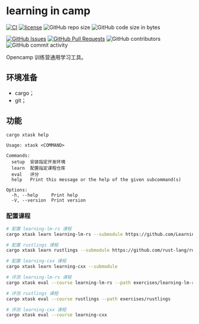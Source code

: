 ﻿# learning in camp

[![CI](https://github.com/LearningInfiniTensor/learning-in-camp/actions/workflows/build.yml/badge.svg?branch=main)](https://github.com/LearningInfiniTensor/learning-in-camp/actions)
[![license](https://img.shields.io/github/license/LearningInfiniTensor/learning-in-camp)](https://mit-license.org/)
![GitHub repo size](https://img.shields.io/github/repo-size/LearningInfiniTensor/learning-in-camp)
![GitHub code size in bytes](https://img.shields.io/github/languages/code-size/LearningInfiniTensor/learning-in-camp)

[![GitHub Issues](https://img.shields.io/github/issues/LearningInfiniTensor/learning-in-camp)](https://github.com/LearningInfiniTensor/learning-in-camp/issues)
[![GitHub Pull Requests](https://img.shields.io/github/issues-pr/LearningInfiniTensor/learning-in-camp)](https://github.com/LearningInfiniTensor/learning-in-camp/pulls)
![GitHub contributors](https://img.shields.io/github/contributors/LearningInfiniTensor/learning-in-camp)
![GitHub commit activity](https://img.shields.io/github/commit-activity/m/LearningInfiniTensor/learning-in-camp)

Opencamp 训练营通用学习工具。

## 环境准备

- cargo；
- git；

## 功能

```shell
cargo xtask help
```

```plaintext
Usage: xtask <COMMAND>

Commands:
  setup  安装指定开发环境
  learn  配置指定课程仓库
  eval   评分
  help   Print this message or the help of the given subcommand(s)

Options:
  -h, --help     Print help
  -V, --version  Print version
```
### 配置课程
```bash
# 配置 learning-lm-rs 课程
cargo xtask learn learning-lm-rs --submodule https://github.com/LearningInfiniTensor/learning-lm-rs.git

# 配置 rustlings 课程
cargo xtask learn rustlings --submodule https://github.com/rust-lang/rustlings.git

# 配置 learning-cxx 课程
cargo xtask learn learning-cxx --submodule

# 评测 learning-lm-rs 课程
cargo xtask eval --course learning-lm-rs --path exercises/learning-lm-rs

# 评测 rustlings 课程 
cargo xtask eval --course rustlings --path exercises/rustlings

# 评测 learning-cxx 课程
cargo xtask eval --course learning-cxx

```
